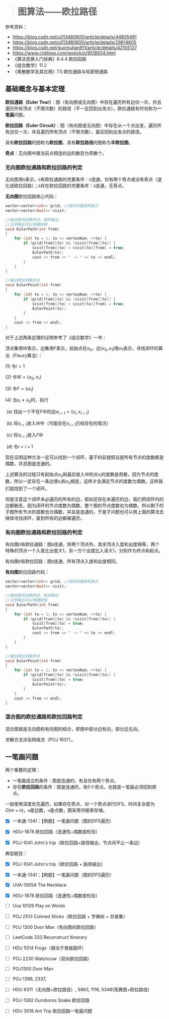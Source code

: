 > # 图算法——欧拉路径

参考资料：

* https://blog.csdn.net/u013480600/article/details/44805491
* https://blog.csdn.net/u013480600/article/details/29814605
* https://blog.csdn.net/guomutian911/article/details/42105127
* https://www.cnblogs.com/gosick/p/9518934.html
* 《算法竞赛入门经典》6.4.4 欧拉回路
* 《组合数学》11.2
* 《离散数学及其应用》7.5 欧拉通路与哈密顿通路

## 基础概念与基本定理

**欧拉通路（Euler Tour）**：图（有向图或无向图）中存在遍历所有边仅一次，并且遍历所有顶点（不限次数）的路径（不一定回到出发点）。欧拉通路有时也称为**一笔画**问题。

**欧拉回路（Euler Circuit）**：图（有向图或无向图）中存在从一个点出发，遍历所有边仅一次，并且遍历所有顶点（不限次数），最后回到出发点的路径。

具有**欧拉回路**的图称为**欧拉图**，具有**欧拉路径**的图称为**半欧拉图**。

**奇点**：无向图中跟当前点相连的边的数目为奇数个。

### 无向图欧拉通路和欧拉回路的判定

无向图用`G`表示，`G`有欧拉通路的充要条件：`G`连通，仅有两个奇点或没有奇点（退化成欧拉回路）；`G`存在欧拉回路的充要条件：`G`连通，无奇点。

**无向图**欧拉回路核心代码：

```c++
vector<vector<int>> grid; //图的邻接矩阵表示
vector<vector<bool>> visit;

//输出欧拉回路的边，倒序输出
//正序输出可以用辅助栈
void EulerPath(int from)
{
	for (int to = 1; to <= vertexNum; ++to) {
		if (grid[from][to] && !visit[from][to]) {
			visit[from][to] = visit[to][from] = true;
			EulerPath(to);
			cout << from << " -> " << to << endl;
		}
	}
}

//输出欧拉回路的点
void EulerPoint(int from)
{
	for (int to = 1; to <= vertexNum; ++to) {
		if (grid[from][to] && !visit[from][to]) {
			visit[from][to] = visit[to][from] = true;
			EulerPoint(to);
		}
	}
	cout << from << endl;
}
```


对于上述两条定理的证明参考了《组合数学》一书：

顶点集用$W$表示，边集用$F$表示，起始点在$x_0$，边$(x_0, x_1)$用$\alpha_1$表示，寻找闭环的算法（Fleury算法）：

(1) 令$i = 1$

(2) 令$W=\{x_0, x_1 \}$

(3) 令$F = \{\alpha_1\}$

(4) 当$x_i \neq x_0$时，执行

​	(a) 找出一个不在$F$中的边$\alpha_{i+1} = \{x_i, x_{i+1}\}$

​	(b) 将$x_{i+1}$放入$W$中（可能存在$x_{i+1}$已经存在的情况）

​	(c) 将$\alpha_{i+1}$放入$F$中

​	(d) 令$i = i + 1$

现在证明这种方法一定可以找到一个闭环，基于的前提假设是所有节点的度数都是偶数，并且图是连通的。

上述算法的过程只有起始点$x_0$和最后放入$W$的点$x_i$的度数是奇数，因为节点的度数，所以一定存在一条边使$x_{i}$和$x_0$相连，这样才会满足节点的度数为偶数。这样我们就找到了一个闭环。

但是注意这个闭环未必遍历的所有的边，假如还存在未遍历的边，我们把闭环内的边都删去，因为闭环的节点度数为偶数，整个图的节点度数也为偶数，所以剩下的子图所有节点的度数也为偶数，并且是连通的，于是子问题也可以用上面的算法去继续寻找闭环，直到所有的边都被遍历。



### 有向图欧拉通路和欧拉回路的判定

有向图`D`有欧拉通路：图`D`连通，除两个顶点外，其余顶点入度和出度相等，两个特殊的顶点一个入度比出度大1，另一方个出度比入读大1，分别作为终点和起点。

有向图`D`有欧拉回路：图`D`连通，所有顶点入度和出度相同。



**有向图**欧拉回路代码：

```c++
vector<vector<int>> grid; //图的邻接矩阵表示
vector<vector<bool>> visit;

//输出欧拉回路的边，倒序输出
//正序输出可以用辅助栈
void EulerPath(int from)
{
	for (int to = 1; to <= vertexNum; ++to) {
		if (grid[from][to] && !visit[from][to]) {
			visit[from][to] = true;
			EulerPath(to);
			cout << from << " -> " << to << endl;
		}
	}
}

//输出欧拉回路的点
void EulerPoint(int from)
{
	for (int to = 1; to <= vertexNum; ++to) {
		if (grid[from][to] && !visit[from][to]) {
			visit[from][to] = true;
			EulerPoint(to);
		}
	}
	cout << from << endl;
}
```







### 混合图的欧拉通路和欧拉回路判定

混合图就是无向图和有向图的结合，即图中部分边有向，部分边无向。

求解方法涉及网络流（POJ 1637）。





## 一笔画问题

两个重要的定理：

* 一笔画成立的条件：图是连通的，有且仅有两个奇点。
* 存在**欧拉回路**的条件：图是连通的，有0个奇点。也就是一笔画必须回到原点。

一般使用深度优先遍历，如果存在奇点，对一个奇点进行DFS，时间复杂度为$O(m+n)$，`m`是边数，`n`是点数，图采用邻接表存储。

- [x] 一本通-1341：【例题】一笔画问题（图的DFS遍历）
- [x] HDU-1878 欧拉回路（连通性+偶数度检验）
- [x] POJ-1041 John's trip（欧拉回路+路径输出，节点间不止一条边）











典型题目：

- [x] POJ-1041 John's trip（欧拉回路 + 路径输出）
- [x] 一本通-1341：【例题】一笔画问题（图的DFS遍历）
- [x] UVA-10054 The Necklace
- [x] HDU-1878 欧拉回路（连通性+偶数度检验）
- [ ] Uva 10129 Play on Words
- [ ] POJ 2513 Colored Sticks（欧拉回路 + 字典树 + 并查集）
- [ ] POJ 1300 Door Man（有向图的欧拉回路）
- [ ] LeetCode 332.Reconstruct Itinerary
- [ ] HDU 5514  Frogs（相当于青蛙跳环）

- [ ] POJ 2230 Watchcow（双向欧拉回路)
- [ ] POJ1300 Door Man
- [ ] POJ 1386, 2337, 
- [ ] HDU 6311（无向图+欧拉路径）, 5883, 1116, 5348(竞赛图+欧拉路径) 
- [ ] POJ-1392 Ouroboros Snake 欧拉回路
- [ ] HDU 3018 Ant Trip 欧拉回路一笔画问题